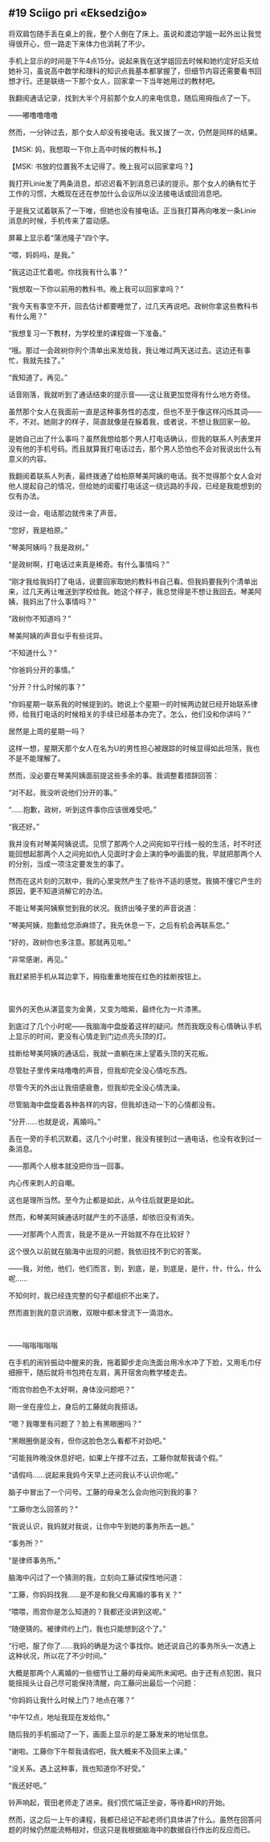 ## #19 Sciigo pri «Eksedziĝo»

将双肩包随手丢在桌上的我，整个人倒在了床上。虽说和渡边学姐一起外出让我觉得很开心，但一路走下来体力也消耗了不少。

手机上显示的时间是下午4点15分。说起来我在送学姐回去时候和她约定好后天给她补习，虽说高中数学和理科的知识点我基本都掌握了，但细节内容还需要看书回想才行。还是联络一下那个女人，回家拿一下当年她用过的教材吧。

我翻阅通话记录，找到大半个月前那个女人的来电信息，随后用拇指点了一下。

——嘟噜噜噜噜

然而，一分钟过去，那个女人却没有接电话。我又拨了一次，仍然是同样的结果。

【MSK: 妈，我想取一下你上高中时候的教科书。】

【MSK: 书放的位置我不太记得了。晚上我可以回家拿吗？】

我打开Linie发了两条消息，却迟迟看不到消息已读的提示。那个女人的确有忙于工作的习惯，大概现在还在参加什么会议所以没法接电话或回消息吧。

于是我又试着联系了一下唯，但她也没有接电话。正当我打算再向唯发一条Linie消息的时候，手机传来了震动感。

屏幕上显示着“蒲池隆子”四个字。

“喂，妈妈吗，是我。”

“我这边正忙着呢。你找我有什么事？”

“我想取一下你以前用的教科书。晚上我可以回家拿吗？”

“我今天有事空不开，回去估计都要睡觉了，过几天再说吧。政树你拿这些教科书有什么用？”

“我想复习一下教材，为学校里的课程做一下准备。”

“哦。那过一会政树你列个清单出来发给我，我让唯过两天送过去。这边还有事忙，我就先挂了。”

“我知道了。再见。”

话音刚落，我就听到了通话结束的提示音——这让我更加觉得有什么地方奇怪。

虽然那个女人在我面前一直是这种事务性的态度，但也不至于像这样闪烁其词——不，不对。她刚才的样子，简直就像是在躲着我，或者说，不想让我回家一般。

是她自己出了什么事吗？虽然我想给那个男人打电话确认，但我的联系人列表里并没有他的手机号码。而且就算我打电话过去，那个男人恐怕也不会对我说出什么有意义的内容。

我翻阅着联系人列表，最终拨通了给柏原琴美阿姨的电话。我不觉得那个女人会对他人提起自己的情况，但给她的闺蜜打电话这一绕远路的手段，已经是我能想到的仅有办法。

没过一会，电话那边就传来了声音。

“您好，我是柏原。”

“琴美阿姨吗？我是政树。”

“是政树啊，打电话过来真是稀奇。有什么事情吗？”

“刚才我给我妈打了电话，说要回家取她的教科书自己看。但我妈要我列个清单出来，过几天再让唯送到学校给我。她这个样子，我总觉得是不想让我回去。琴美阿姨，我妈出了什么事情吗？”

“政树你不知道吗？”

琴美阿姨的声音似乎有些诧异。

“不知道什么？”

“你爸妈分开的事情。”

“分开？什么时候的事？”

“你妈星期一联系我的时候提到的。她说上个星期一的时候两边就已经开始联系律师，给我打电话的时候相关的手续已经基本办完了。怎么，他们没和你讲吗？”

居然是上周的星期一吗？

这样一想，星期天那个女人在名为U的男性担心被跟踪的时候显得如此坦荡，我也不是不能理解了。

然而，没必要在琴美阿姨面前提这些多余的事。我调整着措辞回答：

“对不起，我没听说他们分开的事。”

“……抱歉，政树，听到这件事你应该很难受吧。”

“我还好。”

我并没有对琴美阿姨说谎。见惯了那两个人之间宛如平行线一般的生活，时不时还能回想起那两个人之间宛如仇人见面时才会上演的争吵画面的我，早就把那两个人的分别，当成一项注定要发生的事了。

然而在这片刻的沉默中，我的心里突然产生了些许不适的感觉。我搞不懂它产生的原因，更不知道消解它的办法。

不能让琴美阿姨察觉到我的状况。我挤出嗓子里的声音说道：

“琴美阿姨，抱歉给您添麻烦了。我先休息一下，之后有机会再联系您。”

“好的，政树你也多注意。那就再见啦。”

“非常感谢，再见。”

我赶紧把手机从耳边拿下，拇指重重地按在红色的挂断按钮上。

&emsp;

窗外的天色从湛蓝变为金黄，又变为暗紫，最终化为一片漆黑。

到底过了几个小时呢——我脑海中盘旋着这样的疑问。然而我既没有心情确认手机上显示的时间，更没有心情走到门边点亮头顶的灯。

挂断给琴美阿姨的通话后，我就一直躺在床上望着头顶的天花板。

尽管肚子里传来咕噜噜的声音，但我却完全没心情吃东西。

尽管今天的外出让我倍感疲惫，但我却完全没心情洗澡。

尽管脑海中盘旋着各种各样的内容，但我却连动一下的心情都没有。

“分开……也就是说，离婚吗。”

丢在一旁的手机沉默着。这几个小时里，我没有接到过一通电话，也没有收到过一条消息。

——那两个人根本就没把你当一回事。

内心传来刺人的自嘲。

这也是理所当然。至今为止都是如此，从今往后就更是如此。

然而，和琴美阿姨通话时就产生的不适感，却依旧没有消失。

——对那两个人而言，我是不是从一开始就不存在比较好？

这个很久以前就在脑海中出现的问题，我依旧找不到它的答案。

——我，对他，他们，他们而言，到，到底，是，到底是，是什，什，什么，什么呢……

不知何时，我已经连完整的句子都组织不出来了。

然而直到我的意识消散，双眼中都未曾流下一滴泪水。

&emsp;

——嗡嗡嗡嗡嗡

在手机的闹铃振动中醒来的我，拖着脚步走向洗面台用冷水冲了下脸，又用毛巾仔细擦干，随后就将书包挎在左肩，离开宿舍向教学楼走去。

“雨宫你脸色不太好啊，身体没问题吧？”

刚一坐在座位上，身后的工藤就向我搭话。

“嗯？我哪里有问题了？脸上有黑眼圈吗？”

“黑眼圈倒是没有，但你这脸色怎么看都不对劲吧。”

“可能我昨晚没休息好吧，如果上午撑不过去，工藤你就帮我请个假。”

“请假吗……说起来我妈今天早上还问我认不认识你呢。”

脑子中冒出了一个问号。工藤的母亲怎么会向他问到我的事？

“工藤你怎么回答的？”

“我说认识，我妈就对我说，让你中午到她的事务所去一趟。”

“事务所？”

“是律师事务所。”

脑海中闪过了一个猜测的我，立刻向工藤试探性地问道：

“工藤，你妈妈找我……是不是和我父母离婚的事有关？”

“喂喂，雨宫你是怎么知道的？我都还没讲到这呢。”

“随便猜的。被律师约上门，我也只能想到这个了。”

“行吧，服了你了……我妈的确是为这个事找你。她还说自己的事务所头一次遇上这种状况，所以花了不少时间。”

大概是那两个人离婚的一些细节让工藤的母亲闻所未闻吧。由于还有点犯困，我只能摇摇头让自己尽可能保持清醒，向工藤问出最后一个问题：

“你妈妈让我什么时候上门？地点在哪？”

“中午12点，地址我现在发给你。”

随后我的手机振动了一下，画面上显示的是工藤发来的地址信息。

“谢啦。工藤你下午帮我请假吧，我大概来不及回来上课。”

“没关系。遇上这种事，我也知道你不好受。”

“我还好吧。”

铃声响起，菅田老师走了进来。我们慌忙端正坐姿，等待着HR的开始。

然而，这之后一上午的课程，我都已经记不起老师们具体讲了什么。虽然在回答问题的时候仍然能流畅相对，但这只是我根据脑海中的数据自行作出的反应而已。
